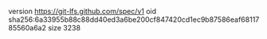 version https://git-lfs.github.com/spec/v1
oid sha256:6a33955b88c88dd40ed3a6be200cf847420cd1ec9b87586eaf6811785560a6a2
size 3238
